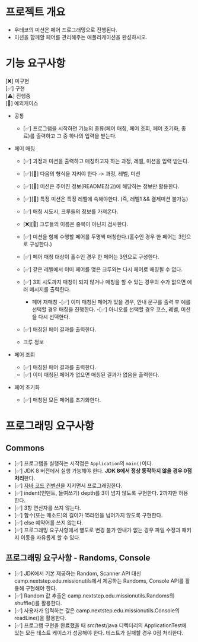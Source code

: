 # 프로젝트 개요
- 우테코의 미션은 페어 프로그래밍으로 진행된다.
- 미션을 함께할 페어를 관리해주는 애플리케이션을 완성하시오.

# 기능 요구사항

[❌] 미구현    
[✅] 구현   
[⚠️] 진행중     
[🚨] 예외케이스
- 공통
	- [✅] 프로그램을 시작하면 기능의 종류(페어 매칭, 페어 조회, 페어 초기화, 종료)를 출력하고 그 중 하나의 입력을 받는다.

- 페어 매칭
	- [✅] 과정과 미션을 출력하고 매칭하고자 하는 과정, 레벨, 미션을 입력 받는다.
	- [✅][🚨] 다음의 형식을 지켜야 한다 -> 과정, 레벨, 미션
	- [✅][🚨] 미션은 주어진 정보(README참고)에 해당하는 정보만 활용한다.
	- [✅][🚨] 특정 미션은 특정 레벨에 속해야한다. (즉, 레벨1 && 결제미션 불가능)

	- [✅] 매칭 시도시, 크루들의 정보를 가져온다.
	- [❌][🚨] 크루들의 이름은 중복이 아닌지 검사한다.
	- [✅] 미션을 함께 수행할 페어를 두명씩 매칭한다.(홀수인 경우 한 페어는 3인으로 구성한다.)
	- [✅] 페어 매칭 대상이 홀수인 경우 한 페어는 3인으로 구성한다.
	- [✅] 같은 레벨에서 이미 페어를 맺은 크루와는 다시 페어로 매칭될 수 없다.
	- [✅] 3회 시도까지 매칭이 되지 않거나 매칭을 할 수 있는 경우의 수가 없으면 에러 메시지를 출력한다.
		- 페어 재매칭
			-[✅] 이미 매칭된 페어가 있을 경우, 안내 문구를 출력 후 예를 선택할 경우 매칭을 진행한다.
			-[✅] 아니오를 선택할 경우 코스, 레벨, 미션을 다시 선택한다.
	- [✅] 매칭된 페어 결과를 출력한다.
	- 크루 정보
		
- 페어 조회
	- [✅] 매칭된 페어 결과를 출력한다.
	- [✅] 이미 매칭된 페어가 없으면 매칭된 결과가 없음을 출력한다.

- 페어 초기화
	- [✅] 매칭된 모든 페어를 초기화한다.

# 프로그래밍 요구사항

## Commons
- [✅] 프로그램을 실행하는 시작점은 `Application`의 `main()`이다.
- [✅] JDK 8 버전에서 실행 가능해야 한다. **JDK 8에서 정상 동작하지 않을 경우 0점 처리**한다.
- [✅] [자바 코드 컨벤션](https://naver.github.io/hackday-conventions-java)을 지키면서 프로그래밍한다.
- [✅] indent(인덴트, 들여쓰기) depth를 3이 넘지 않도록 구현한다. 2까지만 허용한다.
- [✅] 3항 연산자를 쓰지 않는다.
- [✅] 함수(또는 메소드)의 길이가 15라인을 넘어가지 않도록 구현한다.
- [✅] else 예약어를 쓰지 않는다.
- [✅] 프로그래밍 요구사항에서 별도로 변경 불가 안내가 없는 경우 파일 수정과 패키지 이동을 자유롭게 할 수 있다.


## 프로그래밍 요구사항 - Randoms, Console

- [✅] JDK에서 기본 제공하는 Random, Scanner API 대신 camp.nextstep.edu.missionutils에서 제공하는 Randoms, Console API를 활용해 구현해야 한다.
- [✅] Random 값 추출은 camp.nextstep.edu.missionutils.Randoms의 shuffle()를 활용한다.
- [✅] 사용자가 입력하는 값은 camp.nextstep.edu.missionutils.Console의 readLine()을 활용한다.
- [✅] 프로그램 구현을 완료했을 때 src/test/java 디렉터리의 ApplicationTest에 있는 모든 테스트 케이스가 성공해야 한다. 테스트가 실패할 경우 0점 처리한다.

